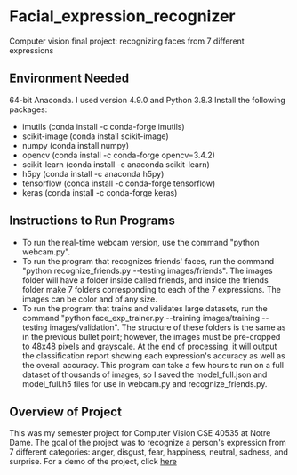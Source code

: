 # Facial_expression_recognizer
Computer vision final project: recognizing faces from 7 different expressions

## Environment Needed
64-bit Anaconda. I used version 4.9.0 and Python 3.8.3
Install the following packages:
- imutils (conda install -c conda-forge imutils)
- scikit-image (conda install scikit-image)
- numpy (conda install numpy)
- opencv (conda install -c conda-forge opencv=3.4.2)
- scikit-learn (conda install -c anaconda scikit-learn)
- h5py (conda install -c anaconda h5py)
- tensorflow (conda install -c conda-forge tensorflow)
- keras (conda install -c conda-forge keras)

## Instructions to Run Programs
- To run the real-time webcam version, use the command "python webcam.py".
- To run the program that recognizes friends' faces, run the command "python recognize_friends.py --testing images/friends". The images folder will have a folder inside called friends, and inside the friends folder make 7 folders corresponding to each of the 7 expressions. The images can be color and of any size.
- To run the program that trains and validates large datasets, run the command "python face_exp_trainer.py --training images/training --testing images/validation". The structure of these folders is the same as in the previous bullet point; however, the images must be pre-cropped to 48x48 pixels and grayscale. At the end of processing, it will output the classification report showing each expression's accuracy as well as the overall accuracy. This program can take a few hours to run on a full dataset of thousands of images, so I saved the model_full.json and model_full.h5 files for use in webcam.py and recognize_friends.py.

## Overview of Project
This was my semester project for Computer Vision CSE 40535 at Notre Dame. The goal of the project was to recognize a person's expression from 7 different categories: anger, disgust, fear, happiness, neutral, sadness, and surprise.
For a demo of the project, click <a href="https://www.youtube.com/watch?v=ca6z_Kn5nM4">here</a>
